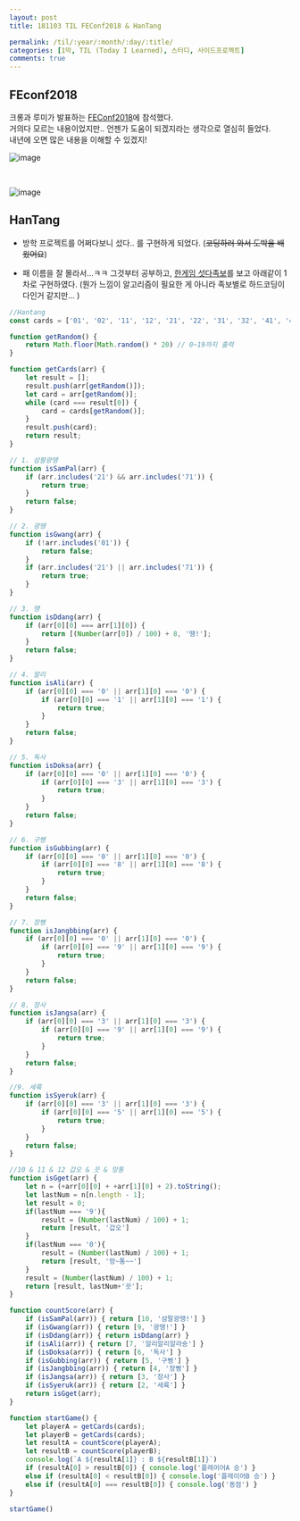 ```yaml
---
layout: post
title: 181103 TIL FEConf2018 & HanTang

permalink: /til/:year/:month/:day/:title/
categories: [1막, TIL (Today I Learned), 스터디, 사이드프로젝트]
comments: true
---
```


## FEconf2018
크롱과 루미가 발표하는 [FEConf2018](https://2018.feconf.kr/)에 참석했다. <br>
거의다 모르는 내용이었지만.. 언젠가 도움이 되겠지라는 생각으로 열심히 들었다. <br> 
내년에 오면 많은 내용을 이해할 수 있겠지! 

![image](https://user-images.githubusercontent.com/40848630/47974027-dd9fb300-e0ea-11e8-86f8-93218a7a1e81.png)

<br>

![image](https://user-images.githubusercontent.com/40848630/47974009-c19c1180-e0ea-11e8-85ec-8bfca9018abd.png)


## HanTang
- 방학 프로젝트를 어쩌다보니 섰다.. 를 구현하게 되었다. (~~코딩하러 와서 도박을 배웠어요~~)

- 패 이름을 잘 몰라서...ㅋㅋ 그것부터 공부하고, [한게임 섯다족보](http://gostop.hangame.com/gameGuide/gssudda/guide_gssudda01_03.html)를 보고 아래같이 1차로 구현하였다. (뭔가 느낌이 알고리즘이 필요한 게 아니라 족보별로 하드코딩이 다인거 같지만... )

```javascript
//Hantang
const cards = ['01', '02', '11', '12', '21', '22', '31', '32', '41', '42', '51', '52', '61', '62', '71', '72', '81', '82', '91', '92'];

function getRandom() {
    return Math.floor(Math.random() * 20) // 0~19까지 출력
}

function getCards(arr) {
    let result = [];
    result.push(arr[getRandom()]);
    let card = arr[getRandom()];
    while (card === result[0]) {
        card = cards[getRandom()];
    }
    result.push(card);
    return result;
}

// 1. 삼팔광땡
function isSamPal(arr) {
    if (arr.includes('21') && arr.includes('71')) {
        return true;
    }
    return false;
}

// 2. 광땡
function isGwang(arr) {
    if (!arr.includes('01')) {
        return false;
    }
    if (arr.includes('21') || arr.includes('71')) {
        return true;
    }
}

// 3. 땡
function isDdang(arr) {
    if (arr[0][0] === arr[1][0]) {
        return [(Number(arr[0]) / 100) + 8, '땡!'];
    }
    return false;
}

// 4. 알리
function isAli(arr) {
    if (arr[0][0] === '0' || arr[1][0] === '0') {
        if (arr[0][0] === '1' || arr[1][0] === '1') {
            return true;
        }
    }
    return false;
}

// 5. 독사
function isDoksa(arr) {
    if (arr[0][0] === '0' || arr[1][0] === '0') {
        if (arr[0][0] === '3' || arr[1][0] === '3') {
            return true;
        }
    }
    return false;
}

// 6. 구삥
function isGubbing(arr) {
    if (arr[0][0] === '0' || arr[1][0] === '0') {
        if (arr[0][0] === '8' || arr[1][0] === '8') {
            return true;
        }
    }
    return false;
}

// 7. 장삥
function isJangbbing(arr) {
    if (arr[0][0] === '0' || arr[1][0] === '0') {
        if (arr[0][0] === '9' || arr[1][0] === '9') {
            return true;
        }
    }
    return false;
}

// 8. 장사
function isJangsa(arr) {
    if (arr[0][0] === '3' || arr[1][0] === '3') {
        if (arr[0][0] === '9' || arr[1][0] === '9') {
            return true;
        }
    }
    return false;
}

//9. 세륙
function isSyeruk(arr) {
    if (arr[0][0] === '3' || arr[1][0] === '3') {
        if (arr[0][0] === '5' || arr[1][0] === '5') {
            return true;
        }
    }
    return false;
}

//10 & 11 & 12 갑오 & 끗 & 망통 
function isGget(arr) {
    let n = (+arr[0][0] + +arr[1][0] + 2).toString();
    let lastNum = n[n.length - 1];
    let result = 0;
    if(lastNum === '9'){
        result = (Number(lastNum) / 100) + 1;
        return [result, '갑오']
    }
    if(lastNum === '0'){
        result = (Number(lastNum) / 100) + 1;
        return [result, '망~통~~']
    }
    result = (Number(lastNum) / 100) + 1;
    return [result, lastNum+'끗'];
}

function countScore(arr) {
    if (isSamPal(arr)) { return [10, '삼팔광땡!'] }
    if (isGwang(arr)) { return [9, '광땡!'] }
    if (isDdang(arr)) { return isDdang(arr) }
    if (isAli(arr)) { return [7, '알리알리알라숑'] }
    if (isDoksa(arr)) { return [6, '독사'] }
    if (isGubbing(arr)) { return [5, '구삥'] }
    if (isJangbbing(arr)) { return [4, '장삥'] }
    if (isJangsa(arr)) { return [3, '장사'] }
    if (isSyeruk(arr)) { return [2, '세륙'] }
    return isGget(arr);
}

function startGame() {
    let playerA = getCards(cards);
    let playerB = getCards(cards);
    let resultA = countScore(playerA);
    let resultB = countScore(playerB);
    console.log(`A ${resultA[1]} : B ${resultB[1]}`)
    if (resultA[0] > resultB[0]) { console.log('플레이어A 승') }
    else if (resultA[0] < resultB[0]) { console.log('플레이어B 승') }
    else if (resultA[0] === resultB[0]) { console.log('동점') }
}

startGame()
```
